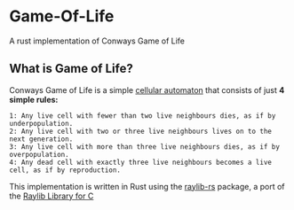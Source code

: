 # Game-Of-Life

A rust implementation of Conways Game of Life

## What is Game of Life?
Conways Game of Life is a simple [cellular automaton](https://en.wikipedia.org/wiki/Cellular_automaton) that consists of just **4 simple rules:**
```
1: Any live cell with fewer than two live neighbours dies, as if by underpopulation.
2: Any live cell with two or three live neighbours lives on to the next generation.
3: Any live cell with more than three live neighbours dies, as if by overpopulation.
4: Any dead cell with exactly three live neighbours becomes a live cell, as if by reproduction.
```

This implementation is written in Rust using the [raylib-rs](https://github.com/deltaphc/raylib-rs) package, a port of the [Raylib Library for C](https://www.raylib.com/)
